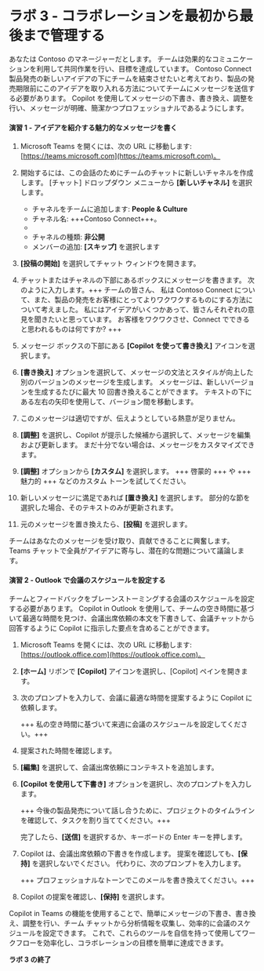 # ラボ 3 - コラボレーションを最初から最後まで管理する

あなたは Contoso のマネージャーだとします。 チームは効果的なコミュニケーションを利用して共同作業を行い、目標を達成しています。 Contoso Connect 製品発売の新しいアイデアの下にチームを結束させたいと考えており、製品の発売期限前にこのアイデアを取り入れる方法についてチームにメッセージを送信する必要があります。 Copilot を使用してメッセージの下書き、書き換え、調整を行い、メッセージが明確、簡潔かつプロフェッショナルであるようにします。

#### 演習 1 - アイデアを紹介する魅力的なメッセージを書く

1. Microsoft Teams を開くには、次の URL に移動します: [https://teams.microsoft.com](https://teams.microsoft.com)。

1. 開始するには、この会話のためにチームのチャットに新しいチャネルを作成します。 [チャット] ドロップダウン メニューから **[新しいチャネル]** を選択します。

    - チャネルをチームに追加します: **People & Culture**
    - チャネル名: +++Contoso Connect+++。
    - [説明]: 空白のままにします
    - チャネルの種類: **非公開**
    - メンバーの追加: **[スキップ]** を選択します

1. **[投稿の開始]** を選択してチャット ウィンドウを開きます。

1. チャットまたはチャネルの下部にあるボックスにメッセージを書きます。 次のように入力します。+++ チームの皆さん、 私は Contoso Connect について、また、製品の発売をお客様にとってよりワクワクするものにする方法について考えました。 私にはアイデアがいくつかあって、皆さんそれぞれの意見を聞きたいと思っています。 お客様をワクワクさせ、Connect でできると思われるものは何ですか? +++

1. メッセージ ボックスの下部にある **[Copilot を使って書き換え]** アイコンを選択します。

1. **[書き換え]** オプションを選択して、メッセージの文法とスタイルが向上した別のバージョンのメッセージを生成します。 メッセージは、新しいバージョンを生成するたびに最大 10 回書き換えることができます。 テキストの下にある左右の矢印を使用して、バージョン間を移動します。

1. このメッセージは適切ですが、伝えようとしている熱意が足りません。

1. **[調整]** を選択し、Copilot が提示した候補から選択して、メッセージを編集および更新します。 まだ十分でない場合は、メッセージをカスタマイズできます。

1. **[調整]** オプションから **[カスタム]** を選択します。 +++ 啓蒙的 +++ や +++ 魅力的 +++ などのカスタム トーンを試してください。

1. 新しいメッセージに満足であれば **[置き換え]** を選択します。 部分的な節を選択した場合、そのテキストのみが更新されます。

1. 元のメッセージを置き換えたら、**[投稿]** を選択します。

チームはあなたのメッセージを受け取り、貢献できることに興奮します。 Teams チャットで全員がアイデアに寄与し、潜在的な問題について議論します。

#### 演習 2 - Outlook で会議のスケジュールを設定する

チームとフィードバックをブレーンストーミングする会議のスケジュールを設定する必要があります。 Copilot in Outlook を使用して、チームの空き時間に基づいて最適な時間を見つけ、会議出席依頼の本文を下書きして、会議チャットから回答するように Copilot に指示した要点を含めることができます。

1. Microsoft Teams を開くには、次の URL に移動します: [https://outlook.office.com](https://outlook.office.com)。

1. **[ホーム]** リボンで **[Copilot]** アイコンを選択し、[Copilot] ペインを開きます。

1. 次のプロンプトを入力して、会議に最適な時間を提案するように Copilot に依頼します。

    +++ 私の空き時間に基づいて来週に会議のスケジュールを設定してください。+++

1. 提案された時間を確認します。

1. **[編集]** を選択して、会議出席依頼にコンテキストを追加します。

1. **[Copilot を使用して下書き]** オプションを選択し、次のプロンプトを入力します。

    +++ 今後の製品発売について話し合うために、プロジェクトのタイムラインを確認して、タスクを割り当ててください。+++

    完了したら、**[送信]** を選択するか、キーボードの Enter キーを押します。

1. Copilot は、会議出席依頼の下書きを作成します。 提案を確認しても、**[保持]** を選択しないでください。 代わりに、次のプロンプトを入力します。

    +++ プロフェッショナルなトーンでこのメールを書き換えてください。+++

1. Copilot の提案を確認し、**[保持]** を選択します。

Copilot in Teams の機能を使用することで、簡単にメッセージの下書き、書き換え、調整を行い、チーム チャットから分析情報を収集し、効率的に会議のスケジュールを設定できます。 これで、これらのツールを自信を持って使用してワークフローを効率化し、コラボレーションの目標を簡単に達成できます。

**ラボ 3 の終了**
